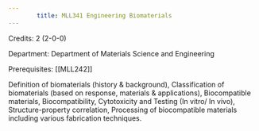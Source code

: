 ```yaml
---
        title: MLL341 Engineering Biomaterials
---
```

Credits: 2 (2-0-0)

Department: Department of Materials Science and Engineering

Prerequisites: [[MLL242]]

Definition of biomaterials (history & background), Classification of biomaterials (based on response, materials & applications), Biocompatible materials, Biocompatibility, Cytotoxicity and Testing (In vitro/ In vivo), Structure-property correlation, Processing of biocompatible materials including various fabrication techniques.